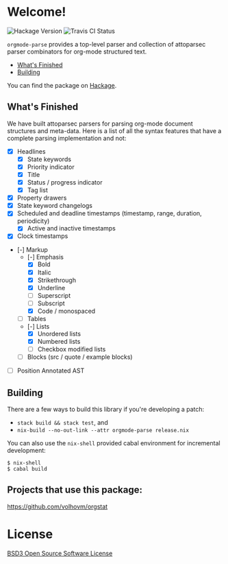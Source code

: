 # Welcome!
![Hackage Version](https://img.shields.io/hackage/v/orgmode-parse.svg?style=flat)
![Travis CI Status](https://travis-ci.org/ixmatus/orgmode-parse.svg?branch=master)

`orgmode-parse` provides a top-level parser and collection of attoparsec parser
combinators for org-mode structured text.

- [What's Finished](#whats-finished)
- [Building](#building)

You can find the package on [Hackage](https://hackage.haskell.org/package/orgmode-parse).
  
## What's Finished
We have built attoparsec parsers for parsing org-mode document structures and
meta-data. Here is a list of all the syntax features that have a complete
parsing implementation and not:

- [X] Headlines
  - [X] State keywords
  - [X] Priority indicator
  - [X] Title
  - [X] Status / progress indicator
  - [X] Tag list
- [X] Property drawers
- [X] State keyword changelogs
- [X] Scheduled and deadline timestamps (timestamp, range, duration, periodicity)
  - [X] Active and inactive timestamps
- [X] Clock timestamps
- [-] Markup
  - [-] Emphasis
    - [X] Bold
    - [X] Italic
    - [X] Strikethrough
    - [X] Underline
    - [ ] Superscript
    - [ ] Subscript
    - [X] Code / monospaced
  - [ ] Tables
  - [-] Lists
    - [X] Unordered lists
    - [X] Numbered lists
    - [ ] Checkbox modified lists
  - [ ] Blocks (src / quote / example blocks)
- [ ] Position Annotated AST

## Building
There are a few ways to build this library if you're developing a patch:

- `stack build && stack test`, and
- `nix-build --no-out-link --attr orgmode-parse release.nix`

You can also use the `nix-shell` provided cabal environment for incremental
development:

```shell
$ nix-shell
$ cabal build
```

## Projects that use this package:
https://github.com/volhovm/orgstat

# License
[BSD3 Open Source Software License](https://github.com/digitalmentat/orgmode-parse/blob/master/LICENSE)
